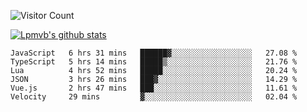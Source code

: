 ![Visitor Count](https://profile-counter.glitch.me/Lpmvb/count.svg)

[![Lpmvb's github stats](https://github-readme-stats.vercel.app/api?username=lpmvb&show_icons=true&title_color=fff&icon_color=79ff97&text_color=9f9f9f&bg_color=151515)](https://github.com/anuraghazra/github-readme-stats)

<!--
Here are some ideas to get you started:

- 🔭 I’m currently working on ...
- 🌱 I’m currently learning ...
- 👯 I’m looking to collaborate on ...
- 🤔 I’m looking for help with ...
- 💬 Ask me about ...
- 📫 How to reach me: ...
- 😄 Pronouns: ...
- ⚡ Fun fact: ...
-->

<!--START_SECTION:waka-->

```text
JavaScript   6 hrs 31 mins   ██████▓░░░░░░░░░░░░░░░░░░   27.08 %
TypeScript   5 hrs 14 mins   █████▒░░░░░░░░░░░░░░░░░░░   21.76 %
Lua          4 hrs 52 mins   █████░░░░░░░░░░░░░░░░░░░░   20.24 %
JSON         3 hrs 26 mins   ███▓░░░░░░░░░░░░░░░░░░░░░   14.29 %
Vue.js       2 hrs 47 mins   ███░░░░░░░░░░░░░░░░░░░░░░   11.61 %
Velocity     29 mins         ▓░░░░░░░░░░░░░░░░░░░░░░░░   02.04 %
```

<!--END_SECTION:waka-->
